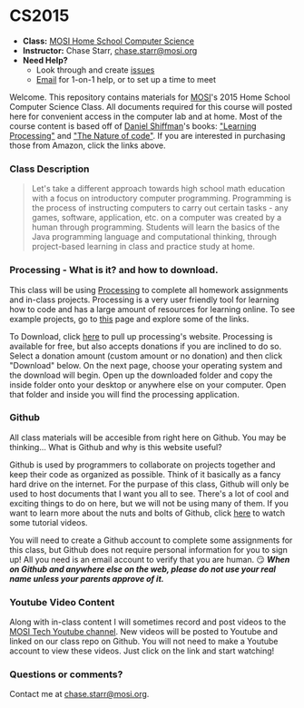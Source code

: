 # CS2015

* **Class:** [MOSI Home School Computer Science](http://www.campfun.org/hisccoprsea11.html)
* **Instructor:** Chase Starr, [chase.starr@mosi.org](mailto:chase.starr@mosi.org)
* **Need Help?**
  * Look through and create [issues](https://github.com/mositech/CS2015/issues)
  * [Email](mailto:chase.starr@mosi.org) for 1-on-1 help, or to set up a time to meet

Welcome. This repository contains materials for [MOSI](mosi.org)'s 2015 Home School Computer Science Class. All documents required for this course will posted here for convenient access in the computer lab and at home. Most of the course content is based off of [Daniel Shiffman](http://shiffman.net/)'s books: ["Learning Processing"](http://www.amazon.com/gp/product/0123944430/ref=pd_lpo_sbs_dp_ss_1/175-2194378-3466529?pf_rd_m=ATVPDKIKX0DER&pf_rd_s=lpo-top-stripe-1&pf_rd_r=099H4C7S98NC05N1NFS1&pf_rd_t=201&pf_rd_p=1944687622&pf_rd_i=0123736021) and ["The Nature of code"](http://www.amazon.com/Nature-Code-Simulating-Natural-Processing/dp/0985930802/ref=sr_1_1?s=books&ie=UTF8&qid=1440709536&sr=1-1&keywords=nature+of+code&pebp=1440753171067&perid=17Z3DMD57AAXYTGKTPKR). If you are interested in purchasing those from Amazon, click the links above. 

### Class Description
>Let's take a different approach towards high school math education with a focus on introductory computer programming. Programming is the process of instructing computers to carry out certain tasks - any games, software, application, etc. on a computer was created by a human through programming. Students will learn the basics of the Java programming language and computational thinking, through project-based learning in class and practice study at home. 

### Processing - What is it? and how to download.
This class will be using [Processing](processing.org) to complete all homework assignments and in-class projects. Processing is a very user friendly tool for learning how to code and has a large amount of resources for learning online. To see example projects, go to [this](https://processing.org/examples/) page and explore some of the links.

To Download, click [here](https://processing.org/download/) to pull up processing's website. Processing is available for free, but also accepts donations if you are inclined to do so. Select a donation amount (custom amount or no donation) and then click "Download" below. On the next page, choose your operating system and the download will begin. Open up the downloaded folder and copy the inside folder onto your desktop or anywhere else on your computer. Open that folder and inside you will find the processing application.

### Github
All class materials will be accesible from right here on Github. You may be thinking... What is Github and why is this website useful? 

Github is used by programmers to collaborate on projects together and keep their code as organized as possible. Think of it basically as a fancy hard drive on the internet. For the purpase of this class, Github will only be used to host documents that I want you all to see. There's a lot of cool and exciting things to do on here, but we will not be using many of them. If you want to learn more about the nuts and bolts of Github, click [here](https://www.youtube.com/watch?v=FyfwLX4HAxM&list=PLg7s6cbtAD15G8lNyoaYDuKZSKyJrgwB-&index=1) to watch some tutorial videos.

You will need to create a Github account to complete some assignments for this class, but Github does not require personal information for you to sign up! All you need is an email account to verify that you are human. :smirk: ***When on Github and anywhere else on the web, please do not use your real name unless your parents approve of it.***

### Youtube Video Content
Along with in-class content I will sometimes record and post videos to the [MOSI Tech Youtube channel](https://www.youtube.com/channel/UCWa3hzEDpYG_clePNQVmciA/feed). New videos will be posted to Youtube and linked on our class repo on Github. You will not need to make a Youtube account to view these videos. Just click on the link and start watching!

### Questions or comments?
Contact me at [chase.starr@mosi.org](mailto:chase.starr@mosi.org).

